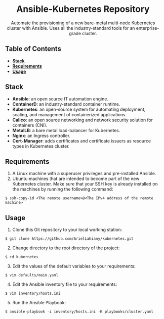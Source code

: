 <h1 align="center">
    Ansible-Kubernetes Repository
</h1>

<p align="center">
    Automate the provisioning of a new bare-metal multi-node Kubernetes cluster with Ansible.
    Uses all the industry-standard tools for an enterprise-grade cluster.
</p>

## Table of Contents

- **[Stack](#stack)**
- **[Requirements](#requirements)**
- **[Usage](#usage)**

## Stack

- **Ansible**: an open source IT automation engine.
- **ContainerD**: an industry-standard container runtime.
- **Kubernetes**: an open-source system for automating deployment, scaling, and management of containerized applications.
- **Calico**: an open source networking and network security solution for containers (CNI).
- **MetalLB**: a bare metal load-balancer for Kubernetes.
- **Nginx**: an Ingress controller.
- **Cert-Manager**: adds certificates and certificate issuers as resource types in Kubernetes cluster.

## Requirements

1. A Linux machine with a superuser privileges and pre-installed Ansible.
2. Ubuntu machines that are intended to become part of the new Kubernetes cluster.
   Make sure that your SSH key is already installed on the machines by running the following command:
```
$ ssh-copy-id <The remote username>@<The IPv4 address of the remote machine>
```

## Usage

1. Clone this Git repository to your local working station:
```
$ git clone https://github.com/ArielLahiany/kubernetes.git
```

2. Change directory to the root directory of the project:
```
$ cd kubernetes
```

3. Edit the values of the default variables to your requirements:
```
$ vim defaults/main.yaml
```

4. Edit the Ansible inventory file to your requirements:
```
$ vim inventory/hosts.ini
```

5. Run the Ansible Playbook:
```
$ ansible-playbook -i inventory/hosts.ini -K playbooks/cluster.yaml
```
